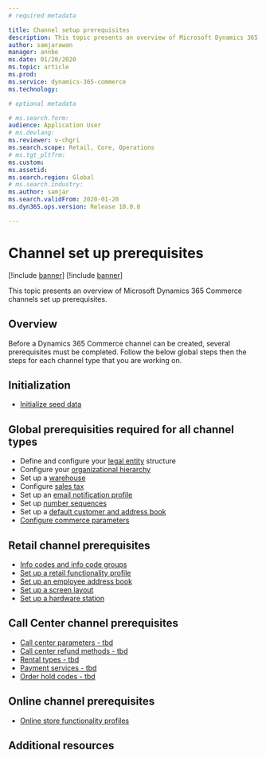 ```yaml
---
# required metadata

title: Channel setup prerequisites
description: This topic presents an overview of Microsoft Dynamics 365 Commerce channels set up prerequisites.
author: samjarawan
manager: annbe
ms.date: 01/20/2020
ms.topic: article
ms.prod: 
ms.service: dynamics-365-commerce
ms.technology: 

# optional metadata

# ms.search.form: 
audience: Application User
# ms.devlang: 
ms.reviewer: v-chgri
ms.search.scope: Retail, Core, Operations
# ms.tgt_pltfrm: 
ms.custom: 
ms.assetid: 
ms.search.region: Global
# ms.search.industry: 
ms.author: samjar
ms.search.validFrom: 2020-01-20
ms.dyn365.ops.version: Release 10.0.8

---
```

# Channel set up prerequisites

[!include [banner](../includes/preview-banner.md)]
[!include [banner](../includes/banner.md)]

This topic presents an overview of Microsoft Dynamics 365 Commerce channels set up prerequisites.

## Overview

Before a Dynamics 365 Commerce channel can be created, several prerequisites must be completed.  Follow the below global steps then the steps for each channel type that you are working on.

## Initialization

- [Initialize seed data](../retail/enable-configure-retail-functionality.md)

## Global prerequisities required for all channel types

- Define and configure your [legal entity](channels-legal-entities.md) structure
- Configure your [organizational hierarchy](channels-org-hierarchies.md)
- Set up a [warehouse](channels-setup-warehouse.md)
- Configure [sales tax](https://docs.microsoft.com/en-us/dynamics365/finance/general-ledger/indirect-taxes-overview?toc=/dynamics365/commerce/toc.json)
- Set up an [email notification profile](email-notification-profiles.md)
- Set up [number sequences](https://docs.microsoft.com/en-us/dynamics365/fin-ops-core/fin-ops/organization-administration/number-sequence-overview?toc=/dynamics365/commerce/toc.json)
- Set up a [default customer and address book](default-customer.md)
- [Configure commerce parameters](commerce-parameters.md)

## Retail channel prerequisites

- [Info codes and info code groups](https://docs.microsoft.com/en-us/dynamics365/retail/info-codes-retail?toc=/dynamics365/commerce/toc.json)
- [Set up a retail functionality profile](retail-functionality-profile.md)
- [Set up an employee address book](new-address-book.md)
- [Set up a screen layout](https://docs.microsoft.com/en-us/dynamics365/retail/pos-screen-layouts?toc=/dynamics365/commerce/toc.json)
- [Set up a hardware station](https://docs.microsoft.com/en-us/dynamics365/retail/retail-hardware-station-configuration-installation?toc=/dynamics365/commerce/toc.json)

## Call Center channel prerequisites

- [Call center parameters - tbd](tbd.md)
- [Call center refund methods - tbd](tbd.md)
- [Rental types - tbd](tbd.md)
- [Payment services - tbd](tbd.md)
- [Order hold codes - tbd](tbd.md)

## Online channel prerequisites

* [Online store functionality profiles](online-functionality-profile.md)

## Additional resources
